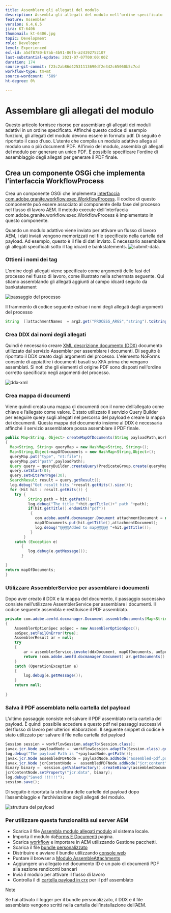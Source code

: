 ```yaml
---
title: Assemblare gli allegati del modulo
description: Assembla gli allegati del modulo nell'ordine specificato
feature: Assembler
version: 6.4,6.5
jira: KT-6406
thumbnail: kt-6406.jpg
topic: Development
role: Developer
level: Experienced
exl-id: a5df8780-b7ab-4b91-86f6-a24392752107
last-substantial-update: 2021-07-07T00:00:00Z
duration: 174
source-git-commit: f23c2ab86d42531113690df2e342c65060b5c7cd
workflow-type: tm+mt
source-wordcount: '589'
ht-degree: 0%

---
```


# Assemblare gli allegati del modulo

Questo articolo fornisce risorse per assemblare gli allegati dei moduli adattivi in un ordine specificato. Affinché questo codice di esempio funzioni, gli allegati del modulo devono essere in formato pdf. Di seguito è riportato il caso d’uso.
L’utente che compila un modulo adattivo allega al modulo uno o più documenti PDF.
All’invio del modulo, assembla gli allegati del modulo per generare un unico PDF. È possibile specificare l&#39;ordine di assemblaggio degli allegati per generare il PDF finale.

## Crea un componente OSGi che implementa l’interfaccia WorkflowProcess

Crea un componente OSGi che implementa [interfaccia com.adobe.granite.workflow.exec.WorkflowProcess](https://helpx.adobe.com/experience-manager/6-5/sites/developing/using/reference-materials/javadoc/com/adobe/granite/workflow/exec/WorkflowProcess.html). Il codice di questo componente può essere associato al componente della fase del processo nel flusso di lavoro AEM. Il metodo execute dell’interfaccia com.adobe.granite.workflow.exec.WorkflowProcess è implementato in questo componente.

Quando un modulo adattivo viene inviato per attivare un flusso di lavoro AEM, i dati inviati vengono memorizzati nel file specificato nella cartella del payload. Ad esempio, questo è il file di dati inviato. È necessario assemblare gli allegati specificati sotto il tag idcard e bankstatements.
![submit-data](assets/submitted-data.JPG).

### Ottieni i nomi dei tag

L’ordine degli allegati viene specificato come argomenti delle fasi del processo nel flusso di lavoro, come illustrato nella schermata seguente. Qui stiamo assemblando gli allegati aggiunti al campo idcard seguito da bankstatement

![passaggio del processo](assets/process-step.JPG)

Il frammento di codice seguente estrae i nomi degli allegati dagli argomenti del processo

```java
String  []attachmentNames  = arg2.get("PROCESS_ARGS","string").toString().split(",");
```

### Crea DDX dai nomi degli allegati

Quindi è necessario creare [XML descrizione documento (DDX)](https://helpx.adobe.com/pdf/aem-forms/6-2/ddxRef.pdf) documento utilizzato dal servizio Assembler per assemblare i documenti. Di seguito è riportato il DDX creato dagli argomenti del processo. L&#39;elemento NoForms consente di appiattire i documenti basati su XFA prima che vengano assemblati. Si noti che gli elementi di origine PDF sono disposti nell&#39;ordine corretto specificato negli argomenti del processo.

![ddx-xml](assets/ddx.PNG)

### Crea mappa di documenti

Viene quindi creata una mappa di documenti con il nome dell’allegato come chiave e l’allegato come valore. È stato utilizzato il servizio Query Builder per eseguire query sugli allegati nel percorso del payload e creare la mappa dei documenti. Questa mappa del documento insieme al DDX è necessaria affinché il servizio assemblatore possa assemblare il PDF finale.

```java
public Map<String, Object> createMapOfDocuments(String payloadPath,WorkflowSession workflowSession )
{
  Map<String, String> queryMap = new HashMap<String, String>();
  Map<String,Object>mapOfDocuments = new HashMap<String,Object>();
  queryMap.put("type", "nt:file");
  queryMap.put("path",payloadPath);
  Query query = queryBuilder.createQuery(PredicateGroup.create(queryMap),workflowSession.adaptTo(Session.class));
  query.setStart(0);
  query.setHitsPerPage(30);
  SearchResult result = query.getResult();
  log.debug("Get result hits "+result.getHits().size());
  for (Hit hit : result.getHits()) {
    try {
          String path = hit.getPath();
          log.debug("The title "+hit.getTitle()+" path "+path);
          if(hit.getTitle().endsWith("pdf"))
           {
             com.adobe.aemfd.docmanager.Document attachmentDocument = new com.adobe.aemfd.docmanager.Document(path);
             mapOfDocuments.put(hit.getTitle(),attachmentDocument);
             log.debug("@@@@Added to map@@@@@ "+hit.getTitle());
           }
        }
    catch (Exception e)
       {
          log.debug(e.getMessage());
       }

}
return mapOfDocuments;
}
```

### Utilizzare AssemblerService per assemblare i documenti

Dopo aver creato il DDX e la mappa del documento, il passaggio successivo consiste nell&#39;utilizzare AssemblerService per assemblare i documenti.
Il codice seguente assembla e restituisce il PDF assemblato.

```java
private com.adobe.aemfd.docmanager.Document assembleDocuments(Map<String, Object> mapOfDocuments, com.adobe.aemfd.docmanager.Document ddxDocument)
{
    AssemblerOptionSpec aoSpec = new AssemblerOptionSpec();
    aoSpec.setFailOnError(true);
    AssemblerResult ar = null;
    try
    {
        ar = assemblerService.invoke(ddxDocument, mapOfDocuments, aoSpec);
        return (com.adobe.aemfd.docmanager.Document) ar.getDocuments().get("GeneratedDocument.pdf");
    }
    catch (OperationException e)
    {
        log.debug(e.getMessage());
    }
    return null;
    
}
```

### Salva il PDF assemblato nella cartella del payload

L’ultimo passaggio consiste nel salvare il PDF assemblato nella cartella del payload. È quindi possibile accedere a questo pdf nei passaggi successivi del flusso di lavoro per ulteriori elaborazioni.
Il seguente snippet di codice è stato utilizzato per salvare il file nella cartella del payload

```java
Session session = workflowSession.adaptTo(Session.class);
javax.jcr.Node payloadNode =  workflowSession.adaptTo(Session.class).getNode(workItem.getWorkflowData().getPayload().toString());
log.debug("The payload Path is "+payloadNode.getPath());
javax.jcr.Node assembledPDFNode = payloadNode.addNode("assembled-pdf.pdf", "nt:file"); 
javax.jcr.Node jcrContentNode =  assembledPDFNode.addNode("jcr:content", "nt:resource");
Binary binary =  session.getValueFactory().createBinary(assembledDocument.getInputStream());
jcrContentNode.setProperty("jcr:data", binary);
log.debug("Saved !!!!!!"); 
session.save();
```

Di seguito è riportata la struttura delle cartelle del payload dopo l’assemblaggio e l’archiviazione degli allegati del modulo.

![struttura del payload](assets/payload-structure.JPG)

### Per utilizzare questa funzionalità sul server AEM

* Scarica il file [Assembla modulo allegati modulo](assets/assemble-form-attachments-af.zip) al sistema locale.
* Importa il modulo da[Forms E Documenti](http://localhost:4502/aem/forms.html/content/dam/formsanddocuments) pagina.
* Scarica [workflow](assets/assemble-form-attachments.zip) e importare in AEM utilizzando Gestione pacchetti.
* Scarica il file [bundle personalizzato](assets/assembletaskattachments.assembletaskattachments.core-1.0-SNAPSHOT.jar)
* Distribuire e avviare il bundle utilizzando [console web](http://localhost:4502/system/console/bundles)
* Puntare il browser a [Modulo AssembleAttachments](http://localhost:4502/content/dam/formsanddocuments/assembleattachments/jcr:content?wcmmode=disabled)
* Aggiungere un allegato nel documento ID e un paio di documenti PDF alla sezione rendiconti bancari
* Invia il modulo per attivare il flusso di lavoro
* Controlla il di [cartella payload in crx](http://localhost:4502/crx/de/index.jsp#/var/fd/dashboard/payload) per il pdf assemblato

>[!NOTE]
> Se hai attivato il logger per il bundle personalizzato, il DDX e il file assemblato vengono scritti nella cartella dell’installazione dell’AEM.
